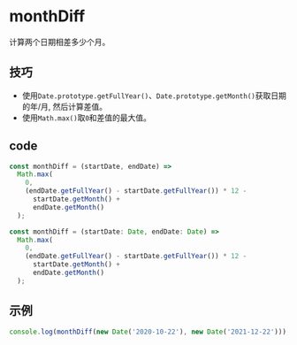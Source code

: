 # monthDiff

计算两个日期相差多少个月。

## 技巧

- 使用`Date.prototype.getFullYear()`、`Date.prototype.getMonth()`获取日期的年/月, 然后计算差值。
- 使用`Math.max()`取`0`和差值的最大值。

## code

```js
const monthDiff = (startDate, endDate) =>
  Math.max(
    0,
    (endDate.getFullYear() - startDate.getFullYear()) * 12 -
      startDate.getMonth() +
      endDate.getMonth()
  );
```

```ts
const monthDiff = (startDate: Date, endDate: Date) =>
  Math.max(
    0,
    (endDate.getFullYear() - startDate.getFullYear()) * 12 -
      startDate.getMonth() +
      endDate.getMonth()
  );
```

## 示例

```js
console.log(monthDiff(new Date('2020-10-22'), new Date('2021-12-22'))); // 14
```
